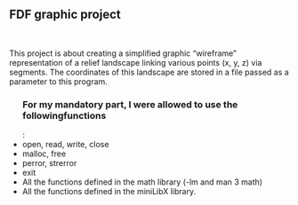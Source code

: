 <b><h2>FDF graphic project</h2></b><br>

This project is about creating a simplified graphic “wireframe” representation of a relief landscape linking various points
(x, y, z) via segments. The coordinates of this landscape are stored in a file passed as a parameter to this program. 

<ul><h3>For my mandatory part, I were allowed to use the following<b>functions</b></h3>:
<li> open, read, write, close</li>
<li> malloc, free</li>
<li> perror, strerror</li>
<li> exit</li>
<li> All the functions defined in the math library (-lm and man 3 math)</li>
<li> All the functions defined in the miniLibX library.</li>
  </ul>

